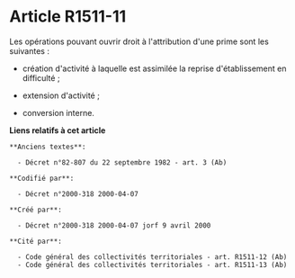 # Article R1511-11

Les opérations pouvant ouvrir droit à l'attribution d'une prime sont les suivantes :

- création d'activité à laquelle est assimilée la reprise d'établissement en difficulté ;

- extension d'activité ;

- conversion interne.

**Liens relatifs à cet article**

	**Anciens textes**:

	  - Décret n°82-807 du 22 septembre 1982 - art. 3 (Ab)

	**Codifié par**:

	  - Décret n°2000-318 2000-04-07

	**Créé par**:

	  - Décret n°2000-318 2000-04-07 jorf 9 avril 2000

	**Cité par**:

	  - Code général des collectivités territoriales - art. R1511-12 (Ab)
	  - Code général des collectivités territoriales - art. R1511-13 (Ab)
